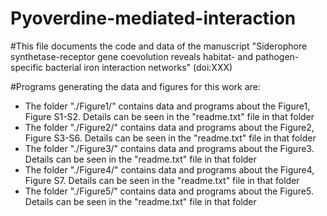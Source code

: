 # Pyoverdine-mediated-interaction
#This file documents the code and data of the manuscript "Siderophore synthetase-receptor gene coevolution reveals habitat- and pathogen-specific bacterial iron interaction networks" (doi:XXX)

#Programs generating the data and figures for this work are:
- The folder "./Figure1/" contains data and programs about the Figure1, Figure S1-S2. Details can be seen in the "readme.txt" file in that folder
- The folder "./Figure2/" contains data and programs about the Figure2, Figure S3-S6. Details can be seen in the "readme.txt" file in that folder
- The folder "./Figure3/" contains data and programs about the Figure3. Details can be seen in the "readme.txt" file in that folder
- The folder "./Figure4/" contains data and programs about the Figure4, Figure S7. Details can be seen in the "readme.txt" file in that folder
- The folder "./Figure5/" contains data and programs about the Figure5. Details can be seen in the "readme.txt" file in that folder

